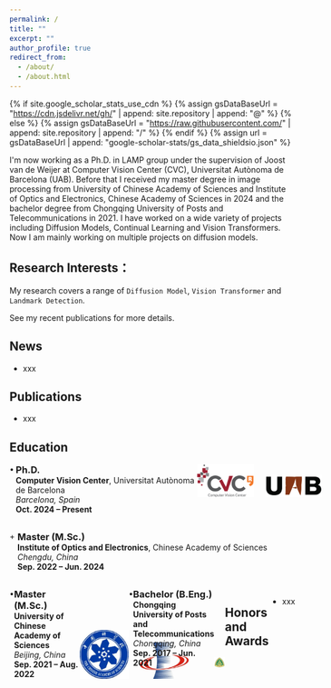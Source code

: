```yaml
---
permalink: /
title: ""
excerpt: ""
author_profile: true
redirect_from: 
  - /about/
  - /about.html
---
```


{% if site.google_scholar_stats_use_cdn %}
{% assign gsDataBaseUrl = "https://cdn.jsdelivr.net/gh/" | append: site.repository | append: "@" %}
{% else %}
{% assign gsDataBaseUrl = "https://raw.githubusercontent.com/" | append: site.repository | append: "/" %}
{% endif %}
{% assign url = gsDataBaseUrl | append: "google-scholar-stats/gs_data_shieldsio.json" %}

<span class='anchor' id='about-me'></span>

I'm now working as a Ph.D. in LAMP group under the supervision of Joost van de Weijer at Computer Vision Center (CVC), Universitat Autònoma de Barcelona (UAB). Before that I received my master degree in image processing from University of Chinese Academy of Sciences and Institute of Optics and Electronics, Chinese Academy of Sciences in 2024 and the bachelor degree from Chongqing University of Posts and Telecommunications in 2021. I have worked on a wide variety of projects including Diffusion Models, Continual Learning and Vision Transformers. Now I am mainly working on multiple projects on diffusion models.
 <a href='https://scholar.google.es/citations?user=6CsB8k0AAAAJ&hl=en'></a>

## Research Interests：

My research covers a range of `Diffusion Model`, `Vision Transformer` and `Landmark Detection`. 

See my recent publications for more details.


<span class='anchor' id='-news'></span>

## News

+ xxx




<span class='anchor' id='-pub'></span>
## Publications 

+ xxx


<span class='anchor' id='-education'></span>
## Education

<!-- Ph.D. -->
<div style="display: flex; justify-content: space-between; align-items: flex-start; margin-bottom: 30px;">
  <!-- 左侧内容区域 -->
  <div style="display: flex;">
    <!-- 原点 -->
    <div style="width: 1em;">•</div>
    <!-- 文本主体 -->
    <div>
      <h3 style="margin: 0;">Ph.D.</h3>
      <p style="margin: 0;"><strong>Computer Vision Center</strong>, Universitat Autònoma de Barcelona</p>
      <p style="margin: 0;"><em>Barcelona, Spain</em></p>
      <p style="margin: 0;"><strong>Oct. 2024 – Present</strong></p>
    </div>
  </div>
  <!-- logo 横向排列，顶部对齐 -->
  <div style="display: flex; gap: 20px; align-items: flex-end;">
    <img src="/images/logo_cvc.png" alt="CVC Logo" width="100">
    <img src="/images/logo_uab.png" alt="UAB Logo" width="100">
  </div>
</div>

<!-- Master IOE -->
<div style="display: flex; justify-content: space-between; align-items: flex-start; margin-bottom: 30px;">
  <div style="display: flex;">
    <div style="width: 1em;">+</div>
    <div>
      <h3 style="margin: 0;">Master (M.Sc.)</h3>
      <p style="margin: 0;"><strong>Institute of Optics and Electronics</strong>, Chinese Academy of Sciences</p>
      <p style="margin: 0;"><em>Chengdu, China</em></p>
      <p style="margin: 0;"><strong>Sep. 2022 – Jun. 2024</strong></p>
    </div>
  </div>
</div>

<!-- Master UCAS -->
<div style="display: flex; justify-content: space-between; align-items: flex-start; margin-bottom: 30px;">
  <div style="display: flex;">
    <div style="width: 1em;">•</div>
    <div>
      <h3 style="margin: 0;">Master (M.Sc.)</h3>
      <p style="margin: 0;"><strong>University of Chinese Academy of Sciences</strong></p>
      <p style="margin: 0;"><em>Beijing, China</em></p>
      <p style="margin: 0;"><strong>Sep. 2021 – Aug. 2022</strong></p>
    </div>
  <!-- logo 横向排列，顶部对齐 -->
  <div style="display: flex; gap: 20px; align-items: flex-end;">
    <img src="/images/logo_cas.png" alt="CAS Logo" width="100">
    <img src="/images/logo_ioe.png" alt="IOE Logo" width="100">
    
  </div>
</div>

<!-- Bachelor -->
<div style="display: flex; justify-content: space-between; align-items: flex-start; margin-bottom: 30px;">
  <div style="display: flex;">
    <div style="width: 1em;">•</div>
    <div>
      <h3 style="margin: 0;">Bachelor (B.Eng.)</h3>
      <p style="margin: 0;"><strong>Chongqing University of Posts and Telecommunications</strong></p>
      <p style="margin: 0;"><em>Chongqing, China</em></p>
      <p style="margin: 0;"><strong>Sep. 2017 – Jun. 2021</strong></p>
    </div>
  <!-- logo 横向排列，顶部对齐 -->
  <div style="display: flex; gap: 20px; align-items: flex-end;">
    <img src="/images/logo_cqupt.png" alt="CQUPT Logo" width="100">

  </div>
</div>


<span class='anchor' id='-awards'></span>
## Honors and Awards

+ xxx



